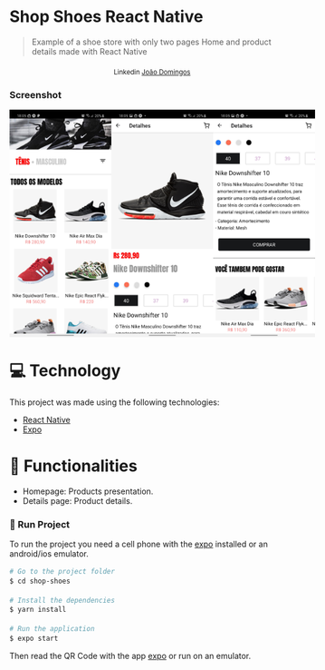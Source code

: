 # Shop Shoes React Native

> Example of a shoe store with only two pages Home and product details made with React Native

<div align="center">
  <sub>Linkedin
    <a href="https://www.linkedin.com/in/jo%C3%A3o-domingos-ab39021b0">João Domingos</a>
  </sub>
</div>

### Screenshot
<div style="display: flex; flex-direction: 'row';">
   <img src="./.github/1.jpg" width="180">
   <img src="./.github/2.jpg" width="180">
   <img src="./.github/3.jpg" width="180">
</div>

# :computer: Technology
This project was made using the following technologies:

* [React Native](https://reactnative.dev/)      
* [Expo](https://expo.io/)       

# :rocket: Functionalities

* Homepage: Products presentation.
* Details page: Product details.

### 📱 Run Project
To run the project you need a cell phone with the [expo](https://play.google.com/store/apps/details?id=host.exp.exponent) installed or an android/ios emulator.

```bash
# Go to the project folder
$ cd shop-shoes

# Install the dependencies
$ yarn install

# Run the application
$ expo start
```
Then read the QR Code with the app [expo](https://play.google.com/store/apps/details?id=host.exp.exponent) or run on an emulator.
